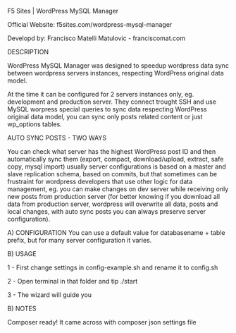 F5 Sites | WordPress MySQL Manager

Official Website: f5sites.com/wordpress-mysql-manager

Developd by: Francisco Matelli Matulovic - franciscomat.com

DESCRIPTION

WordPress MySQL Manager was designed to speedup wordpress data sync between wordpress servers instances, respecting WordPress original data model.

At the time it can be configured for 2 servers instances only, eg. development and production server. They connect trought SSH and use MySQL worpress special queries to sync data respecting WordPress original data model, you can sync only posts related content or just wp_options tables.

AUTO SYNC POSTS - TWO WAYS

You can check what server has the highest WordPress post ID and then automatically sync them (export, compact, download/upload, extract, safe copy, mysql import) usually server configurations is based on a master and slave replication schema, based on commits, but that sometimes can be frustraint for wordpress developers that use other logic for data management, eg. you can make changes on dev server while receiving only new posts from production server (for better knowing if you download all data from production server, wordpress will overwrite all data, posts and local changes, with auto sync posts you can always preserve server configuration).

A) CONFIGURATION
You can use a default value for databasename + table prefix, but for many server configuration it varies.

B) USAGE

1 - First change settings in config-example.sh and rename it to config.sh

2 - Open terminal in that folder and tip ./start

3 - The wizard will guide you

B) NOTES

Composer ready! It came across with composer json settings file
